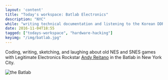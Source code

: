 ```yaml
---
layout: 'content'
title: "Today's workspace: Batlab Electronics"
description: "NYC"
while: "writing technical documentation and listening to the Korean DDR soundtrack."
date: 2016-11-04T18:55
tagged: ["todays-workspace", "hardware-hacking"]
keyimg: "/img/batlab.jpg"
---
```


Coding, writing, sketching, and laughing about old NES and SNES games with Legitimate Electronics Rockstar [Andy Reitano](http://www.andrewreitano.com) in the Batlab in New York City.

![the Batlab](/img/batlab.jpg)